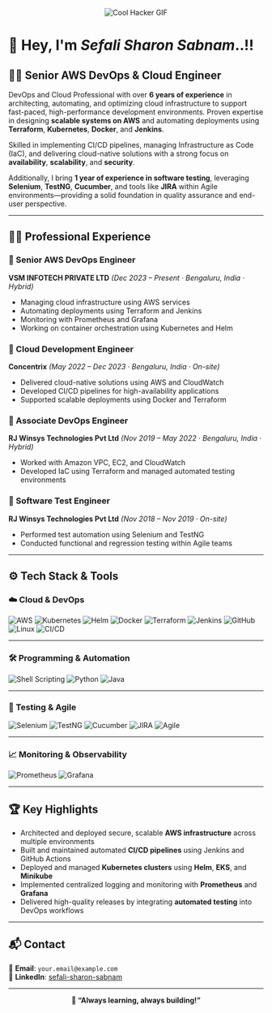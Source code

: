 <p align="center">
  <img src="https://media3.giphy.com/media/v1.Y2lkPTc5MGI3NjExMnk5cXQyYnFncnN6bm9sOHFqY25zc2NlZ2dtOXRwamV0eDkyZWJpZSZlcD12MV9pbnRlcm5hbF9naWZfYnlfaWQmY3Q9cw/paTz7UZbPfTZFRYnnB/giphy.gif" alt="Cool Hacker GIF">
</p>

# 👋 Hey, I'm *Sefali Sharon Sabnam*..!!

## 👨‍💻 Senior AWS DevOps & Cloud Engineer

DevOps and Cloud Professional with over **6 years of experience** in architecting, automating, and optimizing cloud infrastructure to support fast-paced, high-performance development environments. Proven expertise in designing **scalable systems on AWS** and automating deployments using **Terraform**, **Kubernetes**, **Docker**, and **Jenkins**.

Skilled in implementing CI/CD pipelines, managing Infrastructure as Code (IaC), and delivering cloud-native solutions with a strong focus on **availability**, **scalability**, and **security**.

Additionally, I bring **1 year of experience in software testing**, leveraging **Selenium**, **TestNG**, **Cucumber**, and tools like **JIRA** within Agile environments—providing a solid foundation in quality assurance and end-user perspective.

---

## 🧑‍💼 Professional Experience

### 🔹 Senior AWS DevOps Engineer  
**VSM INFOTECH PRIVATE LTD** *(Dec 2023 – Present · Bengaluru, India · Hybrid)*  
- Managing cloud infrastructure using AWS services  
- Automating deployments using Terraform and Jenkins  
- Monitoring with Prometheus and Grafana  
- Working on container orchestration using Kubernetes and Helm  

### 🔹 Cloud Development Engineer  
**Concentrix** *(May 2022 – Dec 2023 · Bengaluru, India · On-site)*  
- Delivered cloud-native solutions using AWS and CloudWatch  
- Developed CI/CD pipelines for high-availability applications  
- Supported scalable deployments using Docker and Terraform  

### 🔹 Associate DevOps Engineer  
**RJ Winsys Technologies Pvt Ltd** *(Nov 2019 – May 2022 · Bengaluru, India · Hybrid)*  
- Worked with Amazon VPC, EC2, and CloudWatch  
- Developed IaC using Terraform and managed automated testing environments  

### 🔹 Software Test Engineer  
**RJ Winsys Technologies Pvt Ltd** *(Nov 2018 – Nov 2019 · On-site)*  
- Performed test automation using Selenium and TestNG  
- Conducted functional and regression testing within Agile teams  

---

## ⚙️ Tech Stack & Tools

### ☁️ Cloud & DevOps
![AWS](https://img.shields.io/badge/AWS-EC2%2FS3%2FRDS%2FIAM%2FVPC%2FCloudWatch-orange?style=for-the-badge&logo=amazon-aws&logoColor=white)
![Kubernetes](https://img.shields.io/badge/Kubernetes-326ce5?style=for-the-badge&logo=kubernetes&logoColor=white)
![Helm](https://img.shields.io/badge/Helm-0f1689?style=for-the-badge&logo=helm&logoColor=white)
![Docker](https://img.shields.io/badge/Docker-2496ed?style=for-the-badge&logo=docker&logoColor=white)
![Terraform](https://img.shields.io/badge/Terraform-7b42bc?style=for-the-badge&logo=terraform&logoColor=white)
![Jenkins](https://img.shields.io/badge/Jenkins-d24939?style=for-the-badge&logo=jenkins&logoColor=white)
![GitHub](https://img.shields.io/badge/GitHub-181717?style=for-the-badge&logo=github&logoColor=white)
![Linux](https://img.shields.io/badge/Linux-Red%20Hat-black?style=for-the-badge&logo=redhat&logoColor=white)
![CI/CD](https://img.shields.io/badge/CI%2FCD-blue?style=for-the-badge&logo=githubactions&logoColor=white)

---

### 🛠️ Programming & Automation
![Shell Scripting](https://img.shields.io/badge/Shell%20Scripting-yellow?style=for-the-badge&logo=gnu-bash&logoColor=black)
![Python](https://img.shields.io/badge/Python-blue?style=for-the-badge&logo=python&logoColor=white)
![Java](https://img.shields.io/badge/Java-007396?style=for-the-badge&logo=java&logoColor=white)

---

### 🧪 Testing & Agile
![Selenium](https://img.shields.io/badge/Selenium-43b02a?style=for-the-badge&logo=selenium&logoColor=white)
![TestNG](https://img.shields.io/badge/TestNG-ff7f50?style=for-the-badge)
![Cucumber](https://img.shields.io/badge/Cucumber-23d96c?style=for-the-badge)
![JIRA](https://img.shields.io/badge/JIRA-0052cc?style=for-the-badge&logo=jira&logoColor=white)
![Agile](https://img.shields.io/badge/Agile%20Methodology-29b6f6?style=for-the-badge)

---

### 📈 Monitoring & Observability
![Prometheus](https://img.shields.io/badge/Prometheus-e6522c?style=for-the-badge&logo=prometheus&logoColor=white)
![Grafana](https://img.shields.io/badge/Grafana-f46800?style=for-the-badge&logo=grafana&logoColor=white)

---

## 🏆 Key Highlights

- Architected and deployed secure, scalable **AWS infrastructure** across multiple environments  
- Built and maintained automated **CI/CD pipelines** using Jenkins and GitHub Actions  
- Deployed and managed **Kubernetes clusters** using **Helm**, **EKS**, and **Minikube**  
- Implemented centralized logging and monitoring with **Prometheus** and **Grafana**  
- Delivered high-quality releases by integrating **automated testing** into DevOps workflows  

---

## 📬 Contact

📧 **Email**: `your.email@example.com`  
🔗 **LinkedIn**: [sefali-sharon-sabnam](https://www.linkedin.com/in/sefali-sharon-sabnam)

---

<p align="center"><strong>🚀 “Always learning, always building!”</strong></p>
